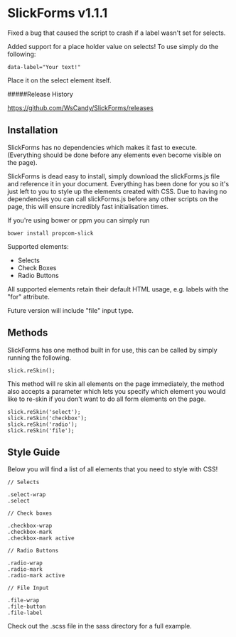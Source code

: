 SlickForms v1.1.1
==========

Fixed a bug that caused the script to crash if a label wasn't set for selects.

Added support for a place holder value on selects! To use simply do the following:

	data-label="Your text!"

Place it on the select element itself.

#####Release History

https://github.com/WsCandy/SlickForms/releases

Installation
---

SlickForms has no dependencies which makes it fast to execute. (Everything should be done before any elements even become visible on the page).

SlickForms is dead easy to install, simply download the slickForms.js file and reference it in your document. Everything has been done for you so it's just left to you to style up the elements created with CSS. Due to having no dependencies you can call slickForms.js before any other scripts on the page, this will ensure incredibly fast initialisation times.

If you're using bower or ppm you can simply run 

	bower install propcom-slick

Supported elements:

- Selects
- Check Boxes
- Radio Buttons

All supported elements retain their default HTML usage, e.g. labels with the "for" attribute.

Future version will include "file" input type.

Methods
---

SlickForms has one method built in for use, this can be called by simply running the following.

	slick.reSkin();

This method will re skin all elements on the page immediately, the method also accepts a parameter which lets you specify which element you would like to re-skin if you don't want to do all form elements on the page.

	slick.reSkin('select');
	slick.reSkin('checkbox');
	slick.reSkin('radio');
	slick.reSkin('file');

Style Guide
---

Below you will find a list of all elements that you need to style with CSS!

	// Selects

	.select-wrap
	.select

	// Check boxes

	.checkbox-wrap
	.checkbox-mark
	.checkbox-mark active

	// Radio Buttons

	.radio-wrap
	.radio-mark
	.radio-mark active

	// File Input

	.file-wrap
	.file-button
	.file-label

Check out the .scss file in the sass directory for a full example.